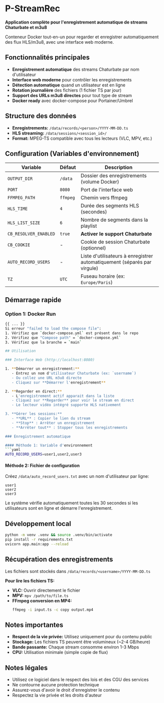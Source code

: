 # P-StreamRec

**Application complète pour l'enregistrement automatique de streams Chaturbate et m3u8**

Conteneur Docker tout-en-un pour regarder et enregistrer automatiquement des flux HLS/m3u8, avec une interface web moderne.

## Fonctionnalités principales

- **Enregistrement automatique** des streams Chaturbate par nom d'utilisateur
- **Interface web moderne** pour contrôler les enregistrements
- **Détection automatique** quand un utilisateur est en ligne
- **Rotation journalière** des fichiers (1 fichier TS par jour)
- **Support des URLs m3u8 directes** pour tout type de stream
- **Docker ready** avec docker-compose pour Portainer/Umbrel

## Structure des données

- **Enregistrements:** `/data/records/<person>/YYYY-MM-DD.ts`
- **HLS streaming:** `/data/sessions/<session_id>/`
- **Format:** MPEG-TS compatible avec tous les lecteurs (VLC, MPV, etc.)

## Configuration (Variables d'environnement)

| Variable | Défaut | Description |
|----------|--------|-------------|
| `OUTPUT_DIR` | `/data` | Dossier des enregistrements (volume Docker) |
| `PORT` | `8080` | Port de l'interface web |
| `FFMPEG_PATH` | `ffmpeg` | Chemin vers ffmpeg |
| `HLS_TIME` | `4` | Durée des segments HLS (secondes) |
| `HLS_LIST_SIZE` | `6` | Nombre de segments dans la playlist |
| `CB_RESOLVER_ENABLED` | `true` | **Activer le support Chaturbate** |
| `CB_COOKIE` | - | Cookie de session Chaturbate (optionnel) |
| `AUTO_RECORD_USERS` | - | Liste d'utilisateurs à enregistrer automatiquement (séparés par virgule) |
| `TZ` | `UTC` | Fuseau horaire (ex: `Europe/Paris`) |

## Démarrage rapide

### Option 1: Docker Run
```bash
{{ ... }}
Si erreur "failed to load the compose file":
1. Vérifiez que `docker-compose.yml` est présent dans le repo
2. Vérifiez que "Compose path" = `docker-compose.yml`
3. Vérifiez que la branche = `main`

## Utilisation

### Interface Web (http://localhost:8080)

1. **Démarrer un enregistrement:**
   - Entrez un nom d'utilisateur Chaturbate (ex: `username`)
   - Ou collez une URL m3u8 directe
   - Cliquez sur **Démarrer l'enregistrement**

2. **Regarder en direct:**
   - L'enregistrement actif apparait dans la liste
   - Cliquez sur **Regarder** pour voir le stream en direct
   - Le lecteur vidéo intégré supporte HLS nativement

3. **Gérer les sessions:**
   - **URL** : Copier le lien du stream
   - **Stop** : Arrêter un enregistrement
   - **Arrêter tout** : Stopper tous les enregistrements

### Enregistrement automatique

#### Méthode 1: Variable d'environnement
```yaml
AUTO_RECORD_USERS=user1,user2,user3
```

#### Méthode 2: Fichier de configuration
Créez `/data/auto_record_users.txt` avec un nom d'utilisateur par ligne:
```
user1
user2
user3
```

Le système vérifie automatiquement toutes les 30 secondes si les utilisateurs sont en ligne et démarre l'enregistrement.

## Développement local
```bash
python -m venv .venv && source .venv/bin/activate
pip install -r requirements.txt
uvicorn app.main:app --reload
```

## Récupération des enregistrements

Les fichiers sont stockés dans `/data/records/<username>/YYYY-MM-DD.ts`

**Pour lire les fichiers TS:**
- **VLC:** Ouvrir directement le fichier
- **MPV:** `mpv /path/to/file.ts`
- **FFmpeg conversion en MP4:** 
  ```bash
  ffmpeg -i input.ts -c copy output.mp4
  ```

## Notes importantes

- **Respect de la vie privée:** Utilisez uniquement pour du contenu public
- **Stockage:** Les fichiers TS peuvent être volumineux (~2-4 GB/heure)
- **Bande passante:** Chaque stream consomme environ 1-3 Mbps
- **CPU:** Utilisation minimale (simple copie de flux)

## Notes légales

- Utilisez ce logiciel dans le respect des lois et des CGU des services
- Ne contourne aucune protection technique
- Assurez-vous d'avoir le droit d'enregistrer le contenu
- Respectez la vie privée et les droits d'auteur
